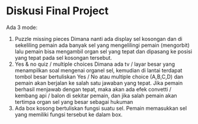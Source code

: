 # Diskusi Final Project

Ada 3 mode:
1. Puzzle missing pieces
Dimana nanti ada display sel kosongan dan di sekeliling pemain ada banyak sel yang mengelilingi pemain (mengorbit) lalu pemain bisa mengambil organ sel yang tepat dan dipasang ke posisi yang tepat pada sel kosongan tersebut.
2. Yes & no quiz / multiple choices
Dimana ada tv / layar besar yang menampilkan soal mengenai organel sel, kemudian di lantai terdapat tombol besar bertuliskan Yes / No atau multiple choice (A,B,C,D) dan pemain akan berjalan ke salah satu jawaban yang tepat. Jika pemain berhasil menjawab dengan tepat, maka akan ada efek convetti / kembang api / balon di sekitar pemain, dan jika salah pemain akan tertimpa organ sel yang besar sebagai hukuman 
3. Ada box kosong bertuliskan fungsi suatu sel. Pemain memasukkan sel yang memiliki fungsi tersebut ke dalam box.
